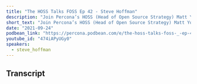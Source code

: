 ```yaml
---
title: "The HOSS Talks FOSS Ep 42 - Steve Hoffman"
description: "Join Percona’s HOSS (Head of Open Source Strategy) Matt Yonkovit as he sits down with Steve Hoffman, VP Engineering at Percona, to talk about his Engineering experience and his journey to Percona."
short_text: "Join Percona’s HOSS (Head of Open Source Strategy) Matt Yonkovit as he sits down with Steve Hoffman, VP Engineering at Percona, to talk about his Engineering experience and his journey to Percona. Steve dives into several interesting topics including: tips and tricks for managing a team, challenges face in the open source space, the growth and development of Percona Monitoring and Management (PMM), finding and hiring engineers, and how to contribute to an open source project."
date: "2021-09-24"
podbean_link: "https://percona.podbean.com/e/the-hoss-talks-foss-_-ep-42-with-steve-hoffman/"
youtube_id: "474iAPyUGy0"
speakers:
  - steve_hoffman
---
```



## Transcript



